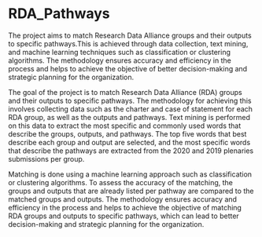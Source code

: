 # RDA_Pathways
The project aims to match Research Data Alliance groups and their outputs to specific pathways.This is achieved through data collection, text mining, and machine learning techniques such as classification or clustering algorithms. The methodology ensures accuracy and efficiency in the process and helps to achieve the objective of better decision-making and strategic planning for the organization.

The goal of the project is to match Research Data Alliance (RDA) groups and their outputs to specific pathways. The methodology for achieving this involves collecting data such as the charter and case of statement for each RDA group, as well as the outputs and pathways. Text mining is performed on this data to extract the most specific and commonly used words that describe the groups, outputs, and pathways. The top five words that best describe each group and output are selected, and the most specific words that describe the pathways are extracted from the 2020 and 2019 plenaries submissions per group.

Matching is done using a machine learning approach such as classification or clustering algorithms. To assess the accuracy of the matching, the groups and outputs that are already listed per pathway are compared to the matched groups and outputs. The methodology ensures accuracy and efficiency in the process and helps to achieve the objective of matching RDA groups and outputs to specific pathways, which can lead to better decision-making and strategic planning for the organization.
